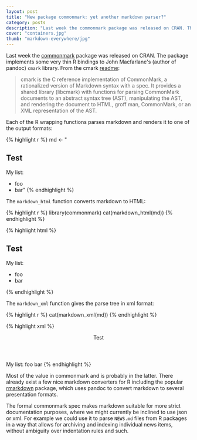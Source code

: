 ```yaml
---
layout: post
title: "New package commonmark: yet another markdown parser?"
category: posts
description: "Last week the commonmark package was released on CRAN. The package implements some very thin R bindings to John Macfarlane’s (author of pandoc) cmark library, which provides functions for parsing CommonMark documents to an abstract syntax tree (AST), manipulating the AST, and rendering the document to HTML, groff man, CommonMark, or an XML representation of the AST"
cover: "containers.jpg"
thumb: "markdown-everywhere/jpg"
---
```


Last week the [commonmark](http://cran.r-project.org/web/packages/commonmark/index.html) package was released on CRAN. The package implements some very thin R bindings to John Macfarlane's (author of pandoc) `cmark` library. From the cmark [readme](https://github.com/jgm/cmark#readme):

> cmark is the C reference implementation of CommonMark, a rationalized version of Markdown syntax with a spec. It provides a shared library (libcmark) with functions for parsing CommonMark documents to an abstract syntax tree (AST), manipulating the AST, and rendering the document to HTML, groff man, CommonMark, or an XML representation of the AST.

Each of the R wrapping functions parses markdown and renders it to one of the output formats:

{% highlight r %}
md <- "
## Test
My list:
  - foo
  - bar"
{% endhighlight %}

The `markdown_html` function converts markdown to HTML:

{% highlight r %}
library(commonmark)
cat(markdown_html(md))
{% endhighlight %}

{% highlight html %}
<h2>Test</h2>
<p>My list:</p>
<ul>
<li>foo</li>
<li>bar</li>
</ul>
{% endhighlight %}

The `markdown_xml` function gives the parse tree in xml format:

{% highlight r %}
cat(markdown_xml(md))
{% endhighlight %}

{% highlight xml %}
<?xml version="1.0" encoding="UTF-8"?>
<!DOCTYPE CommonMark SYSTEM "CommonMark.dtd">
<document>
  <header level="2">
    <text>Test</text>
  </header>
  <paragraph>
    <text>My list:</text>
  </paragraph>
  <list type="bullet" tight="true">
    <item>
      <paragraph>
        <text>foo</text>
      </paragraph>
    </item>
    <item>
      <paragraph>
        <text>bar</text>
      </paragraph>
    </item>
  </list>
</document>
{% endhighlight %}

Most of the value in commonmark and is probably in the latter. There already exist a few nice markdown converters for R including the popular [rmarkdown](http://rmarkdown.rstudio.com/) package, which uses pandoc to convert markdown to several presentation formats. 

The formal commonmark spec makes markdown suitable for more strict documentation purposes, where we might currently be inclined to use json or xml. For example we could use it to parse `NEWS.md` files from R packages in a way that allows for archiving and indexing individual news items, without ambiguity over indentation rules and such.
